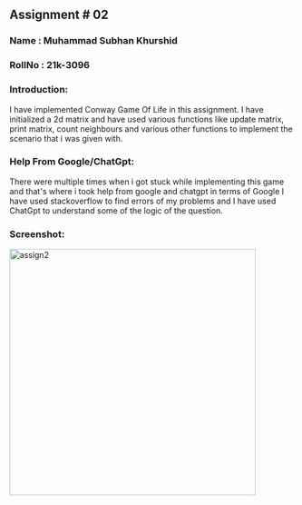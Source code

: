 ## Assignment # 02
### Name : Muhammad Subhan Khurshid 
### RollNo : 21k-3096


### Introduction:
I have implemented Conway Game Of Life in this assignment. I have initialized a 2d matrix and have used various functions like update matrix, print matrix, count neighbours and various other functions to implement the scenario that i was given with.

### Help From Google/ChatGpt:
There were multiple times when i got stuck while implementing this game and that's where i took help from google and chatgpt in terms of Google I have used stackoverflow to find errors of my problems and I have used ChatGpt to understand some of the logic of the question.

### Screenshot:
<img width="434" alt="assign2" src="https://user-images.githubusercontent.com/105592966/230520158-0ea76c50-88bb-402e-88e1-dc39b01935fe.PNG">

